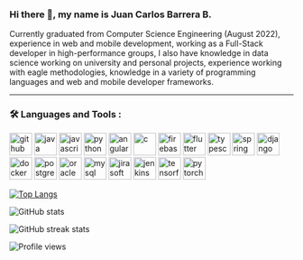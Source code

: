 ### Hi there 👋, my name is Juan Carlos Barrera B.

Currently graduated from Computer Science Engineering (August 2022), experience in web and mobile development, working as a Full-Stack developer in high-performance groups, I also have knowledge in data science working on university and personal projects, experience working with eagle methodologies, knowledge in a variety of programming languages and web and mobile developer frameworks.
_________________________________________________________________________________

### 🛠  Languages and Tools :



[<img src='https://cdn.jsdelivr.net/npm/simple-icons@3.0.1/icons/github.svg' alt='github' height='40'>](https://github.com/Juancarlos56)  [<img src='https://cdn.jsdelivr.net/npm/simple-icons@3.0.1/icons/java.svg' alt='java' height='40'>](https://github.com/devicons/devicon/blob/master/icons/java/java-original-wordmark.svg)  [<img src='https://cdn.jsdelivr.net/npm/simple-icons@3.0.1/icons/javascript.svg' alt='javascript' height='40'>](https://github.com/devicons/devicon/blob/master/icons/javascript/javascript-original.svg)  [<img src='https://cdn.jsdelivr.net/npm/simple-icons@3.0.1/icons/python.svg' alt='python' height='40'>](https://github.com/devicons/devicon/blob/master/icons/python/python-original.svg)  [<img src='https://cdn.jsdelivr.net/npm/simple-icons@3.0.1/icons/angular.svg' alt='angular' height='40'>](https://github.com/devicons/devicon/blob/master/icons/angularjs/angularjs-original.svg)  [<img src='https://cdn.jsdelivr.net/npm/simple-icons@3.0.1/icons/c.svg' alt='c' height='40'>](https://github.com/devicons/devicon/blob/master/icons/cplusplus/cplusplus-original.svg)  [<img src='https://cdn.jsdelivr.net/npm/simple-icons@3.0.1/icons/firebase.svg' alt='firebase' height='40'>](https://github.com/devicons/devicon/blob/master/icons/firebase/firebase-plain.svg)  [<img src='https://cdn.jsdelivr.net/npm/simple-icons@3.0.1/icons/flutter.svg' alt='flutter' height='40'>](https://github.com/devicons/devicon/blob/master/icons/flutter/flutter-plain.svg)  [<img src='https://cdn.jsdelivr.net/npm/simple-icons@3.0.1/icons/typescript.svg' alt='typescript' height='40'>](https://github.com/devicons/devicon/blob/master/icons/typescript/typescript-plain.svg)  [<img src='https://cdn.jsdelivr.net/npm/simple-icons@3.0.1/icons/spring.svg' alt='spring' height='40'>](https://github.com/devicons/devicon/blob/master/icons/spring/spring-original.svg)  [<img src='https://cdn.jsdelivr.net/npm/simple-icons@3.0.1/icons/django.svg' alt='django' height='40'>](https://github.com/devicons/devicon/blob/master/icons/django/django-plain.svg)  [<img src='https://cdn.jsdelivr.net/npm/simple-icons@3.0.1/icons/docker.svg' alt='docker' height='40'>](https://github.com/devicons/devicon/blob/master/icons/docker/docker-original.svg)  [<img src='https://cdn.jsdelivr.net/npm/simple-icons@3.0.1/icons/postgresql.svg' alt='postgresql' height='40'>](https://github.com/devicons/devicon/blob/master/icons/postgresql/postgresql-original.svg)  [<img src='https://cdn.jsdelivr.net/npm/simple-icons@3.0.1/icons/oracle.svg' alt='oracle' height='40'>](https://github.com/devicons/devicon/blob/master/icons/oracle/oracle-original.svg)  [<img src='https://cdn.jsdelivr.net/npm/simple-icons@3.0.1/icons/mysql.svg' alt='mysql' height='40'>](https://github.com/devicons/devicon/blob/master/icons/mysql/mysql-original.svg)  [<img src='https://cdn.jsdelivr.net/npm/simple-icons@3.0.1/icons/jirasoftware.svg' alt='jirasoftware' height='40'>](https://github.com/devicons/devicon/blob/master/icons/jira/jira-original.svg)  [<img src='https://cdn.jsdelivr.net/npm/simple-icons@3.0.1/icons/jenkins.svg' alt='jenkins' height='40'>](https://github.com/devicons/devicon/blob/master/icons/jenkins/jenkins-original.svg)  [<img src='https://cdn.jsdelivr.net/npm/simple-icons@3.0.1/icons/tensorflow.svg' alt='tensorflow' height='40'>](https://github.com/devicons/devicon/blob/master/icons/tensorflow/tensorflow-original.svg)  [<img src='https://cdn.jsdelivr.net/npm/simple-icons@3.0.1/icons/pytorch.svg' alt='pytorch' height='40'>](https://github.com/devicons/devicon/blob/master/icons/pytorch/pytorch-original.svg) 



[![Top Langs](https://github-readme-stats.vercel.app/api/top-langs/?username=Juancarlos56)](https://github.com/anuraghazra/github-readme-stats)

![GitHub stats](https://github-readme-stats.vercel.app/api?username=Juancarlos56&show_icons=true&count_private=true)  

![GitHub streak stats](https://github-readme-streak-stats.herokuapp.com/?user=Juancarlos56)  

![Profile views](https://gpvc.arturio.dev/Juancarlos56)  
